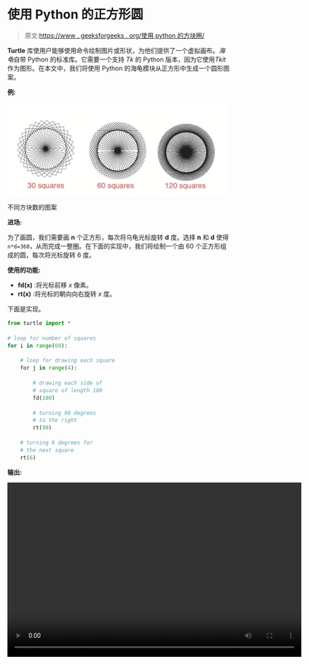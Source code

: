 # 使用 Python 的正方形圆

> 原文:[https://www . geeksforgeeks . org/使用 python 的方块圈/](https://www.geeksforgeeks.org/circle-of-squares-using-python/)

**Turtle** 库使用户能够使用命令绘制图片或形状，为他们提供了一个虚拟画布。*海龟*自带 Python 的标准库。它需要一个支持 *Tk* 的 Python 版本，因为它使用*Tkit*作为图形。在本文中，我们将使用 Python 的海龟模块从正方形中生成一个圆形图案。

**例:**

![](img/7a632af9a5473516e210d469a29651e1.png)

不同方块数的图案

**进场:**

为了画圆，我们需要画 **n** 个正方形，每次将乌龟光标旋转 **d** 度。选择 **n** 和 **d** 使得`n*d=360`，从而完成一整圈。在下面的实现中，我们将绘制一个由 60 个正方形组成的圆，每次将光标旋转 6 度。

**使用的功能:**

*   **fd(x)** :将光标前移 *x* 像素。
*   **rt(x)** :将光标的朝向向右旋转 *x* 度。

下面是实现。

```py
from turtle import *

# loop for number of squares
for i in range(60):

    # loop for drawing each square
    for j in range(4):

        # drawing each side of
        # square of length 100 
        fd(100)

        # turning 90 degrees
        # to the right
        rt(90)

    # turning 6 degrees for
    # the next square
    rt(6)
```

**输出:**

<video class="wp-video-shortcode" id="video-417818-1" width="665" height="394" preload="metadata" controls=""><source type="video/mp4" src="https://media.geeksforgeeks.org/wp-content/uploads/20200522160726/recc.mp4?_=1">[https://media.geeksforgeeks.org/wp-content/uploads/20200522160726/recc.mp4](https://media.geeksforgeeks.org/wp-content/uploads/20200522160726/recc.mp4)</video>